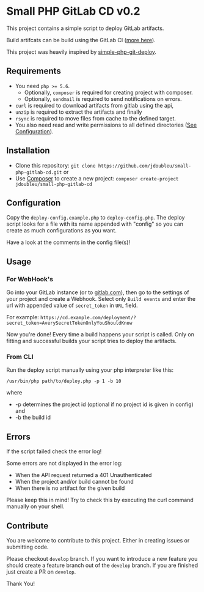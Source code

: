 # Small PHP GitLab CD v0.2
This project contains a simple script to deploy GitLab artifacts.

Build artifcats can be build using the GitLab CI ([more here](http://doc.gitlab.com/ce/ci/build_artifacts/README.html)).

This project was heavily inspired by [simple-php-git-deploy](https://github.com/markomarkovic/simple-php-git-deploy).

## Requirements
* You need `php >= 5.6`.
    * Optionally, `composer` is required for creating project with composer.
    * Optionally, `sendmail` is required to send notifications on errors.
* `curl` is required to download artifacts from gitlab using the api,
* `unzip` is required to extract the artifacts and finally
* `rsync` is required to move files from cache to the defined target.
* You also need read and write permissions to all defined directories ([See Configuration](#configuration)).

## Installation
* Clone this repository: `git clone https://github.com/jdoubleu/small-php-gitlab-cd.git` or
* Use [Composer](https://getcomposer.org/) to create a new project: `composer create-project jdoubleu/small-php-gitlab-cd`

## <a name="configuration"></a>Configuration
Copy the `deploy-config.example.php` to `deploy-config.php`. The deploy script looks for a file with its name appended with "config" so
you can create as much configurations as you want.

Have a look at the comments in the config file(s)!

## Usage
### For WebHook's
Go into your GitLab instance (or to [gitlab.com](gitlab.com)), then go to the settings of your project and create a Webhook.
Select only `Build events` and enter the url with appended value of `secret_token` in `URL` field.

For example: `https://cd.example.com/deployment/?secret_token=AverySecretTokenOnlyYouShouldKnow`

Now you're done! Every time a build happens your script is called. Only on fitting and successful builds your script tries to deploy
the artifacts.

### From CLI
Run the deploy script manually using your php interpreter like this:
```
/usr/bin/php path/to/deploy.php -p 1 -b 10
```
where
* -p determines the project id (optional if no project id is given in config) and
* -b the build id

## Errors
If the script failed check the error log!

Some errors are not displayed in the error log:
* When the API request returned a 401 Unauthenticated
* When the project and/or build cannot be found
* When there is no artifact for the given build

Please keep this in mind! Try to check this by executing the curl command manually on your shell.

## Contribute
You are welcome to contribute to this project. Either in creating issues or submitting code.

Please checkout `develop` branch. If you want to introduce a new feature you should create a feature
branch out of the `develop` branch.
If you are finished just create a PR on `develop`.

Thank You!